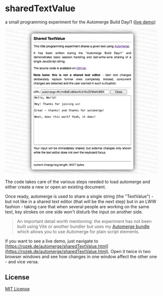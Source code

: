 # sharedTextValue #

a small programming experiment for the Automerge Build Day/1 ([live demo](https://rozek.de/automerge/sharedTextValue.html))

![Screenshot](sharedTextValue-Screenshot.png)

The code takes care of the various steps needed to load automerge and either create a new or open an existing document.

Once ready, automerge is used to share a single string (the "TextValue") - but not like in a shared text editor (that will be the next step) but in an LWW fashion - taking care that when several people are working on the same text, key strokes on one side won't disturb the input on another side.

> An important detail worth mentioning: the experiment has not been built using Vite or another bundler but uses my [Automerge bundle](https://github.com/rozek/automerge-bundle) which allows you to use Automerge for plain script elements.

If you want to see a live demo, just navigate to [https://rozek.de/automerge/sharedTextValue.html](https://rozek.de/automerge/sharedTextValue.html). Open it twice in two browser windows and see how changes in one window affect the other one - and vice versa.

## License ##

[MIT License](LICENSE.md)
